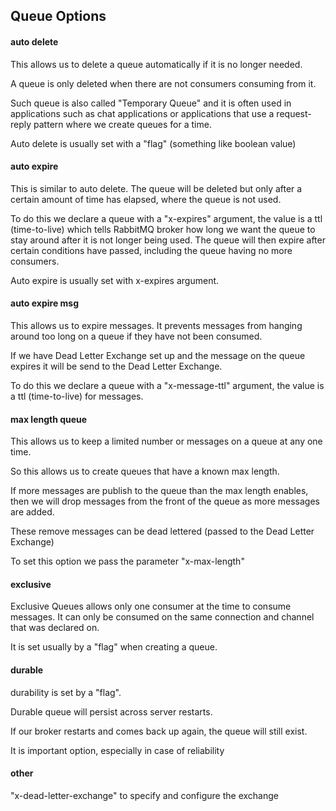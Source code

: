 ﻿## Queue Options

#### auto delete

This allows us to delete a queue automatically if it is no longer needed.

A queue is only deleted when there are not consumers consuming from it.

Such queue is also called "Temporary Queue" and it is often used in applications such as chat applications or applications that use a request-reply pattern where we create queues for a time.

Auto delete is usually set with a "flag" (something like boolean value)

#### auto expire

This is similar to auto delete. The queue will be deleted but only after a certain amount of time has elapsed, where the queue is not used.

To do this we declare a queue with a "x-expires" argument, the value is a ttl (time-to-live) which tells RabbitMQ broker how long we want the queue to stay around after it is not longer being used.
The queue will then expire after certain conditions have passed, including the queue having no more consumers.

Auto expire is usually set with x-expires argument.

#### auto expire msg

This allows us to expire messages. It prevents messages from hanging around too long on a queue if they have not been consumed.

If we have Dead Letter Exchange set up and the message on the queue expires it will be send to the Dead Letter Exchange.

To do this we declare a queue with a "x-message-ttl" argument, the value is a ttl (time-to-live) for messages.

#### max length queue

This allows us to keep a limited number or messages on a queue at any one time.

So this allows us to create queues that have a known max length.

If more messages are publish to the queue than the max length enables, then we will drop messages from the front of the queue as more messages are added.

These remove messages can be dead lettered (passed to the Dead Letter Exchange)

To set this option we pass the parameter "x-max-length" 

#### exclusive 

Exclusive Queues allows only one consumer at the time to consume messages. It can only be consumed on the same connection and channel that was declared on.

It is set usually by a "flag" when creating a queue.

#### durable

durability is set by a "flag".

Durable queue will persist across server restarts.

If our broker restarts and comes back up again, the queue will still exist.

It is important option, especially in case of reliability

#### other

"x-dead-letter-exchange" to specify and configure the exchange